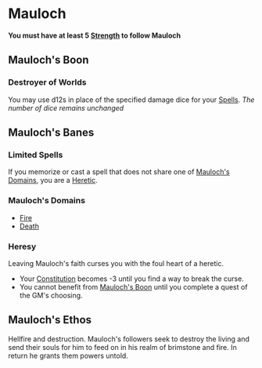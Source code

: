 # Mauloch

**You must have at least 5 [Strength](../../../Player%20Characters/Chosen%20Statistics/Strength.md) to follow Mauloch**

## Mauloch's Boon

### Destroyer of Worlds

You may use d12s in place of the specified damage dice for your [Spells](../../Spellcasting/Spells.md).
*The number of dice remains unchanged*

## Mauloch's Banes

### Limited Spells

If you memorize or cast a spell that does not share one of [Mauloch's Domains](#Mauloch's%20Domains), you are a [Heretic](#Heresy).

### Mauloch's Domains

- [Fire](../../Spells/Spell%20Domains/Fire.md)
- [Death](../../Spells/Spell%20Domains/Death.md)

### Heresy

Leaving Mauloch's faith curses you with the foul heart of a heretic.

- Your [Constitution](../../../Player%20Characters/Chosen%20Statistics/Constitution.md) becomes -3 until you find a way to break the curse.
- You cannot benefit from [Mauloch's Boon](#Mauloch's%20Boon) until you complete a quest of the GM's choosing.

## Mauloch's Ethos

Hellfire and destruction. Mauloch's followers seek to destroy the living and send their souls for him to feed on in his realm of brimstone and fire. In return he grants them powers untold.
